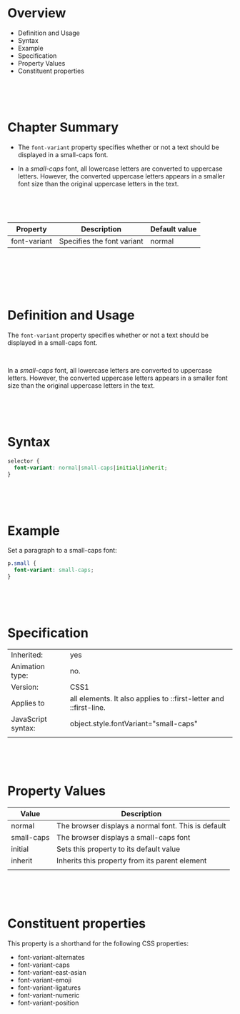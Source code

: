 # Overview

- Definition and Usage
- Syntax
- Example
- Specification
- Property Values
- Constituent properties

&nbsp;

&nbsp;

# Chapter Summary

- The `font-variant` property specifies whether or not a text should be displayed in a small-caps font.

- In a _small-caps_ font, all lowercase letters are converted to uppercase letters. However, the converted uppercase letters appears in a smaller font size than the original uppercase letters in the text.

&nbsp;

&nbsp;

| Property     | Description                | Default value |
| ------------ | -------------------------- | ------------- |
| font-variant | Specifies the font variant | normal        |

&nbsp;

&nbsp;

&nbsp;

# Definition and Usage

The `font-variant` property specifies whether or not a text should be displayed in a small-caps font.

&nbsp;

In a _small-caps_ font, all lowercase letters are converted to uppercase letters. However, the converted uppercase letters appears in a smaller font size than the original uppercase letters in the text.

&nbsp;

&nbsp;

# Syntax

```css
selector {
  font-variant: normal|small-caps|initial|inherit;
}
```

&nbsp;

&nbsp;

# Example

Set a paragraph to a small-caps font:

```css
p.small {
  font-variant: small-caps;
}
```

&nbsp;

&nbsp;

# Specification

|                    |                                                                   |
| ------------------ | ----------------------------------------------------------------- |
| Inherited:         | yes                                                               |
| Animation type:    | no.                                                               |
| Version:           | CSS1                                                              |
| Applies to         | all elements. It also applies to ::first-letter and ::first-line. |
| JavaScript syntax: | object.style.fontVariant="small-caps"                             |
|                    |                                                                   |

&nbsp;

&nbsp;

# Property Values

| Value      | Description                                         |
| ---------- | --------------------------------------------------- |
| normal     | The browser displays a normal font. This is default |
| small-caps | The browser displays a small-caps font              |
| initial    | Sets this property to its default value             |
| inherit    | Inherits this property from its parent element      |
|            |                                                     |

&nbsp;

&nbsp;

# Constituent properties

This property is a shorthand for the following CSS properties:

- font-variant-alternates
- font-variant-caps
- font-variant-east-asian
- font-variant-emoji
- font-variant-ligatures
- font-variant-numeric
- font-variant-position
